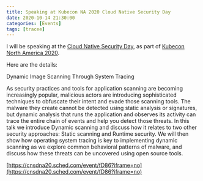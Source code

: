 ```yaml
---
title: Speaking at Kubecon NA 2020 Cloud Native Security Day
date: 2020-10-14 21:30:00
categories: [Events]
tags: [tracee]
---
```


I will be speaking at the [Cloud Native Security Day](https://events.linuxfoundation.org/cloud-native-security-day-north-america/), as part of [Kubecon North America 2020](https://events.linuxfoundation.org/kubecon-cloudnativecon-north-america/). 

Here are the details:

Dynamic Image Scanning Through System Tracing

As security practices and tools for application scanning are becoming increasingly popular, malicious actors are introducing sophisticated techniques to obfuscate their intent and evade those scanning tools. The malware they create cannot be detected using static analysis or signatures, but dynamic analysis that runs the application and observes its activity can trace the entire chain of events and help you detect those threats.  In this talk we introduce Dynamic scanning and discuss how it relates to two other security approaches: Static scanning and Runtime security. We will then show how operating system tracing is key to implementing dynamic scanning as we explore common behavioral patterns of malware, and discuss how these threats can be uncovered using open source tools.

[https://cnsdna20.sched.com/event/fD86?iframe=no](https://cnsdna20.sched.com/event/fD86?iframe=no)
